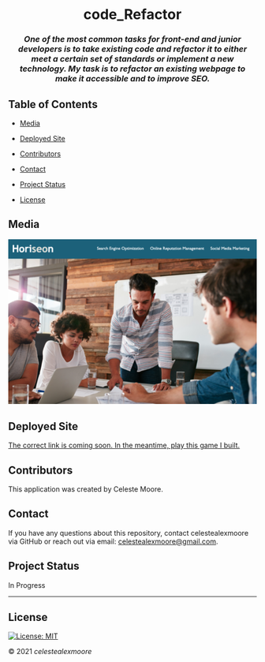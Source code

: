 <div align="center">

# code_Refactor

### _One of the most common tasks for front-end and junior developers is to take existing code and refactor it to either meet a certain set of standards or implement a new technology. My task is to refactor an existing webpage to make it accessible and to improve SEO._
</div>

## Table of Contents

- [Media](#Media)

- [Deployed Site](#deployed-site)

- [Contributors](#Contributors)

- [Contact](#Contact)

- [Project Status](#project-status)

- [License](#License)

## Media

![Photo 1](./Develop/assets/images/screenshot.png)

## Deployed Site

   [The correct link is coming soon. In the meantime, play this game I built.](https://celestealexmoore.github.io/Rock-Paper-Scissors/)

## Contributors

This application was created by Celeste Moore.

## Contact

If you have any questions about this repository, contact celestealexmoore via GitHub or reach out via email:
celestealexmoore@gmail.com.

## Project Status

In Progress

---

## License

[![License: MIT](https://img.shields.io/badge/License-MIT-blueviolet.svg)](https://opensource.org/licenses/MIT)

© 2021 _celestealexmoore_